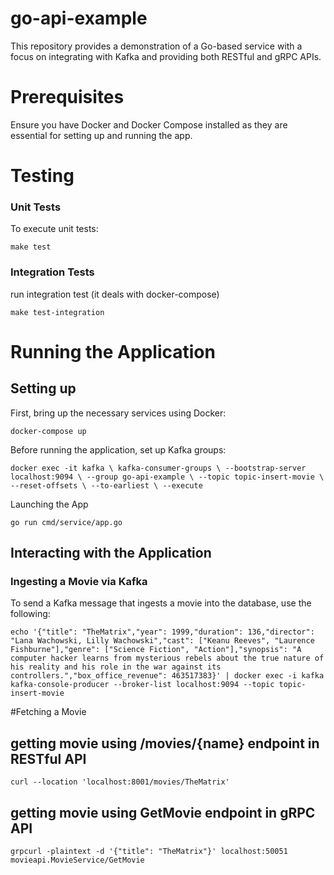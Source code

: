 # go-api-example

This repository provides a demonstration of a Go-based service with a focus on integrating with Kafka and providing both RESTful and gRPC APIs.

# Prerequisites

Ensure you have Docker and Docker Compose installed as they are essential for setting up and running the app.

# Testing

### Unit Tests

To execute unit tests:

`make test`

### Integration Tests

run integration test (it deals with docker-compose)

`make test-integration`

# Running the Application

## Setting up

First, bring up the necessary services using Docker:

`docker-compose up`

Before running the application, set up Kafka groups:

`docker exec -it kafka \
kafka-consumer-groups \
--bootstrap-server localhost:9094 \
--group go-api-example \
--topic topic-insert-movie \
--reset-offsets \
--to-earliest \
--execute`

Launching the App

`go run cmd/service/app.go`

## Interacting with the Application

### Ingesting a Movie via Kafka

To send a Kafka message that ingests a movie into the database, use the following:

`echo '{"title": "TheMatrix","year": 1999,"duration": 136,"director": "Lana Wachowski, Lilly Wachowski","cast": ["Keanu Reeves", "Laurence Fishburne"],"genre": ["Science Fiction", "Action"],"synopsis": "A computer hacker learns from mysterious rebels about the true nature of his reality and his role in the war against its controllers.","box_office_revenue": 463517383}' | docker exec -i kafka kafka-console-producer --broker-list localhost:9094 --topic topic-insert-movie`

#Fetching a Movie

## getting movie using /movies/{name} endpoint in RESTful API

`curl --location 'localhost:8001/movies/TheMatrix'`

## getting movie using GetMovie endpoint in gRPC API

`grpcurl -plaintext -d '{"title": "TheMatrix"}' localhost:50051 movieapi.MovieService/GetMovie`